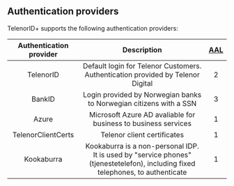 ## Authentication providers

TelenorID\+ supports the following authentication providers:

| Authentication provider | Description  | [AAL](TelenorID_Plus_-_assurance_level.md#authentication-assurance-aal) |
|:-----:|:--------------:|:--------:|
| TelenorID | Default login for Telenor Customers. Authentication provided by Telenor Digital | 2 |
| BankID | Login provided by Norwegian banks to Norwegian citizens with a SSN | 3 |
| Azure | Microsoft Azure AD avaliable for business to business services | 1 |
| TelenorClientCerts | Telenor client certificates | 1 |
| Kookaburra | Kookaburra is a non-personal IDP. It is used by "service phones" (tjenestetelefon), including fixed telephones, to authenticate | 1 |


